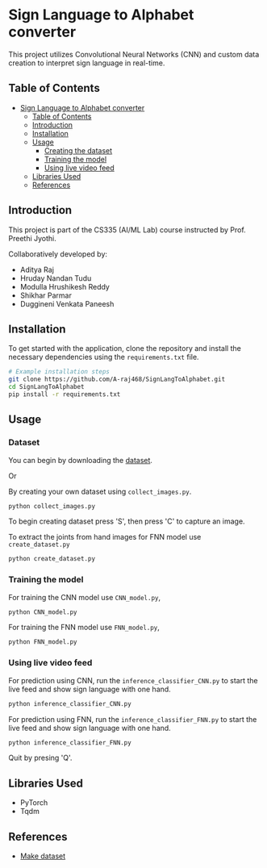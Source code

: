 # Sign Language to Alphabet converter

This project utilizes Convolutional Neural Networks (CNN) and custom data creation to interpret sign language in real-time.

## Table of Contents

- [Sign Language to Alphabet converter](#sign-language-to-alphabet-converter)
  - [Table of Contents](#table-of-contents)
  - [Introduction](#introduction)
  - [Installation](#installation)
  - [Usage](#usage)
    - [Creating the dataset](#creating-the-dataset)
    - [Training the model](#training-the-model)
    - [Using live video feed](#using-live-video-feed)
  - [Libraries Used](#libraries-used)
  - [References](#references)

## Introduction

This project is part of the CS335 (AI/ML Lab) course instructed by Prof. Preethi Jyothi.

Collaboratively developed by:

- Aditya Raj
- Hruday Nandan Tudu
- Modulla Hrushikesh Reddy
- Shikhar Parmar
- Duggineni Venkata Paneesh

## Installation

To get started with the application, clone the repository and install the necessary dependencies using the `requirements.txt` file.

```bash
# Example installation steps
git clone https://github.com/A-raj468/SignLangToAlphabet.git
cd SignLangToAlphabet
pip install -r requirements.txt
```

## Usage

### Dataset

You can begin by downloading the [dataset](https://iitbacin-my.sharepoint.com/:f:/g/personal/210050005_iitb_ac_in/Evck4s6jkDpAuCZZm_heMEkBUh4TP8v8o_jw1ne6FMt0bQ?e=8vN32T).

Or

By creating your own dataset using `collect_images.py`.

```bash
python collect_images.py
```

To begin creating dataset press 'S', then press 'C' to capture an image.

To extract the joints from hand images for FNN model use `create_dataset.py`

```bash
python create_dataset.py
```

### Training the model

For training the CNN model use `CNN_model.py`,

```bash
python CNN_model.py
```

For training the FNN model use `FNN_model.py`,

```bash
python FNN_model.py
```

### Using live video feed

For prediction using CNN, run the `inference_classifier_CNN.py` to start the live feed and show sign language with one hand.

```bash
python inference_classifier_CNN.py
```

For prediction using FNN, run the `inference_classifier_FNN.py` to start the live feed and show sign language with one hand.

```bash
python inference_classifier_FNN.py
```

Quit by presing 'Q'.

## Libraries Used

- PyTorch
- Tqdm

## References

- [Make dataset](https://github.com/computervisioneng/sign-language-detector-python)
